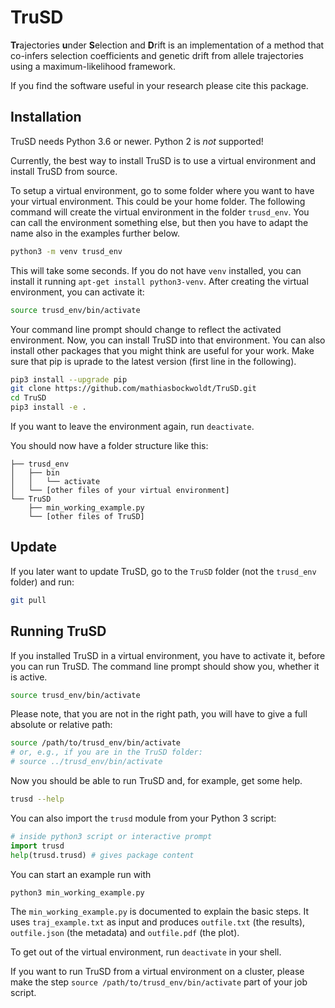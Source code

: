 # TruSD

**Tr**ajectories **u**nder **S**election and **D**rift is an implementation of a method that co-infers selection coefficients and genetic drift from allele trajectories using a maximum-likelihood framework.

If you find the software useful in your research please cite this package.


## Installation

TruSD needs Python 3.6 or newer. Python 2 is *not* supported!

Currently, the best way to install TruSD is to use a virtual environment and
install TruSD from source.

To setup a virtual environment, go to some folder where you want to have your
virtual environment. This could be your home folder. The following command will
create the virtual environment in the folder `trusd_env`. You can call the
environment something else, but then you have to adapt the name also in the
examples further below.

```sh
python3 -m venv trusd_env
```

This will take some seconds. If you do not have `venv` installed, you can install
it running `apt-get install python3-venv`. After creating the virtual environment,
you can activate it:

```sh
source trusd_env/bin/activate
```

Your command line prompt should change to reflect the activated environment.
Now, you can install TruSD into that environment. You can also install other
packages that you might think are useful for your work. Make sure that pip is
uprade to the latest version (first line in the following).

```sh
pip3 install --upgrade pip
git clone https://github.com/mathiasbockwoldt/TruSD.git
cd TruSD
pip3 install -e .
```

If you want to leave the environment again, run `deactivate`.

You should now have a folder structure like this:

```
├── trusd_env
│   ├── bin
│   │   └── activate
│   └── [other files of your virtual environment]
└── TruSD
    ├── min_working_example.py
    └── [other files of TruSD]
```


## Update

If you later want to update TruSD, go to the `TruSD` folder (not the `trusd_env`
folder) and run:

```sh
git pull
```


## Running TruSD

If you installed TruSD in a virtual environment, you have to activate it, before
you can run TruSD. The command line prompt should show you, whether it is active.

```sh
source trusd_env/bin/activate
```

Please note, that you are not in the right path, you will have to give a full
absolute or relative path:

```sh
source /path/to/trusd_env/bin/activate
# or, e.g., if you are in the TruSD folder:
# source ../trusd_env/bin/activate
```

Now you should be able to run TruSD and, for example, get some help.

```sh
trusd --help
```

You can also import the `trusd` module from your Python 3 script:

```python
# inside python3 script or interactive prompt
import trusd
help(trusd.trusd) # gives package content
```

You can start an example run with

```sh
python3 min_working_example.py
```

The `min_working_example.py` is documented to explain the basic steps.
It uses `traj_example.txt` as input and produces `outfile.txt` (the results),
`outfile.json` (the metadata) and `outfile.pdf` (the plot).

To get out of the virtual environment, run `deactivate` in your shell.

If you want to run TruSD from a virtual environment on a cluster, please
make the step `source /path/to/trusd_env/bin/activate` part of your job script.
